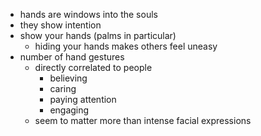 + hands are windows into the souls
+ they show intention
+ show your hands (palms in particular)
	+ hiding your hands makes others feel uneasy
+ number of hand gestures 
	+ directly correlated to people
		+ believing
		+ caring
		+ paying attention
		+ engaging
	+ seem to matter more than intense facial expressions
